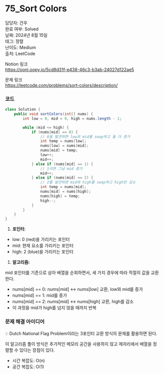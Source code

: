 # 75_Sort Colors

담당자: 건우<br>
완료 여부: Solved<br>
날짜: 2024년 8월 15일<br>
태그: 정렬<br>
난이도: Medium<br>
출처: LeetCode

Notion 링크 <br>
https://ooni.oopy.io/5cd8d31f-e438-46c3-b3ab-24027d122ae5

문제 링크 <br>
https://leetcode.com/problems/sort-colors/description/

### 코드

```java
class Solution {
    public void sortColors(int[] nums) {
        int low = 0, mid = 0, high = nums.length - 1;

        while (mid <= high) {
            if (nums[mid] == 0) {
                // 0을 발견하면 low와 mid를 swap하고 둘 다 증가
                int temp = nums[low];
                nums[low] = nums[mid];
                nums[mid] = temp;
                low++;
                mid++;
            } else if (nums[mid] == 1) {
                // 1이면 그냥 mid 증가
                mid++;
            } else if (nums[mid] == 2) {
                // 2를 발견하면 mid와 high를 swap하고 high만 감소
                int temp = nums[mid];
                nums[mid] = nums[high];
                nums[high] = temp;
                high--;
            }
        }
    }
}
```

1. **포인터**:
- low: 0 (red)을 가리키는 포인터
- mid: 현재 요소를 가리키는 포인터
- high: 2 (blue)을 가리키는 포인터

1. **알고리즘:**

mid 포인터를 기준으로 삼아 배열을 순회하면서, 세 가지 경우에 따라 적절히 값을 교환한다.

- nums[mid] == 0: nums[mid] ↔ nums[low] 교환, low와 mid를 증가
- nums[mid] == 1: mid를 증가
- nums[mid] == 2: nums[mid] ↔ nums[high] 교환, high를 감소
- 이 과정을 mid가 high를 넘지 않을 때까지 반복

### 문제 해결 아이디어

<aside>
💡 Dutch National Flag Problem이라는 3포인터 교환 방식의 문제를 활용하면 된다. 

이 알고리즘 풀이 방식은 추가적인 메모리 공간을 사용하지 않고 제자리에서 배열을 정렬할 수 있다는 장점이 있다.

- 시간 복잡도: O(n)
- 공간 복잡도: O(1)

</aside>